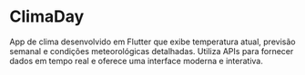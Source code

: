 # ClimaDay
App de clima desenvolvido em Flutter que exibe temperatura atual, previsão semanal e condições meteorológicas detalhadas. Utiliza APIs para fornecer dados em tempo real e oferece uma interface moderna e interativa.
